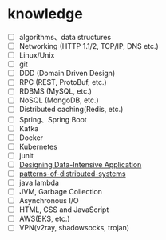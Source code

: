 # knowledge
- [ ] algorithms、data structures
- [ ] Networking (HTTP 1.1/2, TCP/IP, DNS etc.)
- [ ] Linux/Unix 
- [ ] git
- [ ] DDD (Domain Driven Design)
- [ ] RPC (REST, ProtoBuf, etc.)
- [ ] RDBMS (MySQL, etc.)
- [ ] NoSQL (MongoDB, etc.)
- [ ] Distributed caching(Redis, etc.)
- [ ] Spring、Spring Boot
- [ ] Kafka
- [ ] Docker
- [ ] Kubernetes
- [ ] junit
- [ ] [Designing Data-Intensive Application](https://github.com/Vonng/ddia)
- [ ] [patterns-of-distributed-systems](https://github.com/dreamhead/patterns-of-distributed-systems)
- [ ] java lambda
- [ ] JVM, Garbage Collection
- [ ] Asynchronous I/O
- [ ] HTML, CSS and JavaScript
- [ ] AWS(EKS, etc.)
- [ ] VPN(v2ray, shadowsocks, trojan)
